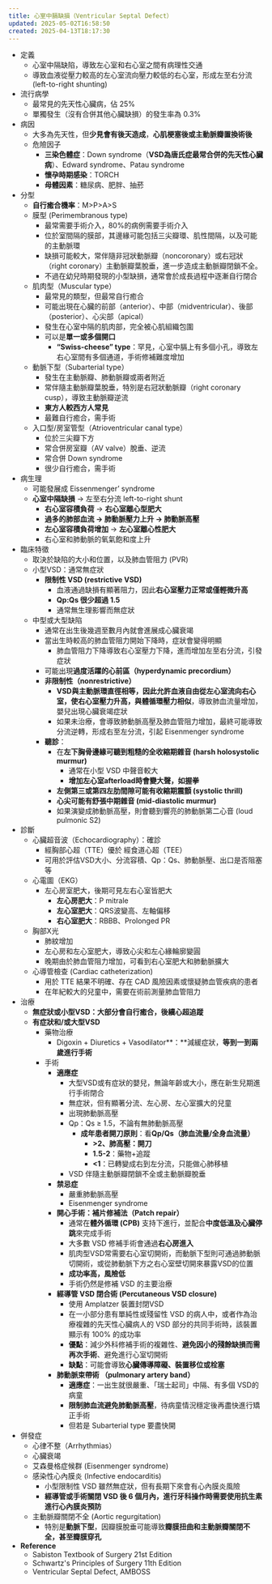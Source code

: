 ```yaml
---
title: 心室中膈缺損（Ventricular Septal Defect）
updated: 2025-05-02T16:58:50
created: 2025-04-13T18:17:30
---
```


- 定義
  - 心室中隔缺陷，導致左心室和右心室之間有病理性交通
  - 導致血液從壓力較高的左心室流向壓力較低的右心室，形成左至右分流 (left-to-right shunting)
- 流行病學
  - 最常見的先天性心臟病，佔 25%
  - 單獨發生（沒有合併其他心臟缺損）的發生率為 0.3%
- 病因
  - 大多為先天性，但**少見會有後天造成**，**心肌梗塞後或主動脈瓣置換術後**
  - 危險因子
    - **三染色體症**：Down syndrome（**VSD為唐氏症最常合併的先天性心臟病**）、Edward syndrome、Patau syndrome
    - **懷孕時期感染**：TORCH
    - **母體因素**：糖尿病、肥胖、抽菸
- 分型
  - **自行癒合機率**：M\>P\>A\>S
  - 膜型 (Perimembranous type)
    - 最常需要手術介入，80%的病例需要手術介入
    - 位於室間隔的膜部，其邊緣可能包括三尖瓣環、肌性間隔，以及可能的主動脈環
    - 缺損可能較大，常伴隨非冠狀動脈瓣（noncoronary）或右冠狀（right coronary）主動脈瓣葉脫垂，進一步造成主動脈瓣閉鎖不全。
    - 不過在幼兒時期發現的小型缺損，通常會於成長過程中逐漸自行閉合
  - 肌肉型（Muscular type）
    - 最常見的類型，但最常自行癒合
    - 可能出現在心臟的前部（anterior）、中部（midventricular）、後部（posterior）、心尖部（apical）
    - 發生在心室中隔的肌肉部，完全被心肌組織包圍
    - 可以是**單一或多個開口**
      - **“Swiss-cheese” type**：罕見，心室中膈上有多個小孔，導致左右心室間有多個通道，手術修補難度增加
  - 動脈下型（Subarterial type）
    - 發生在主動脈瓣、肺動脈瓣或兩者附近
    - 常伴隨主動脈瓣葉脫垂，特別是右冠狀動脈瓣（right coronary cusp），導致主動脈瓣逆流
    - **東方人較西方人常見**
    - 最難自行癒合，需手術
  - 入口型/房室管型（Atrioventricular canal type）
    - 位於三尖瓣下方
    - 常合併房室瓣（AV valve）脫垂、逆流
    - 常合併 Down syndrome
    - 很少自行癒合，需手術
- 病生理
  - 可能發展成 Eissenmenger’ syndrome
  - **心室中隔缺損** → 左至右分流 left-to-right shunt
    - **右心室容積負荷** → **右心室離心型肥大**
    - **過多的肺部血流 → 肺動脈壓力上升 → 肺動脈高壓**
    - **左心室容積負荷增加** → **左心室離心性肥大**
    - 右心室和肺動脈的氧氣飽和度上升
- 臨床特徵
  - 取決於缺陷的大小和位置，以及肺血管阻力 (PVR)
  - 小型VSD：通常無症狀
    - **限制性 VSD (restrictive VSD)**
      - 血液通過缺損有顯著阻力，因此**右心室壓力正常或僅輕微升高**
      - **Qp:Qs 很少超過 1.5**
      - 通常無生理影響而無症狀
  - 中型或大型缺陷
    - 通常在出生後幾週至數月內就會進展成心臟衰竭
    - 當出生時較高的肺血管阻力開始下降時，症狀會變得明顯
      - 肺血管阻力下降導致右心室壓力下降，進而增加左至右分流，引發症狀
    - 可能出現**過度活躍的心前區（hyperdynamic precordium）**
    - **非限制性（nonrestrictive）**
      - **VSD與主動脈環直徑相等，因此允許血液自由從左心室流向右心室，使右心室壓力升高，與體循環壓力相似**，導致肺血流量增加，嬰兒出現心臟衰竭症狀
      - 如果未治療，會導致肺動脈高壓及肺血管阻力增加，最終可能導致分流逆轉，形成右至左分流，引起 Eisenmenger syndrome
    - **聽診**：
      - 在**左下胸骨邊緣可聽到粗糙的全收縮期雜音 (harsh holosystolic murmur)**
        - 通常在小型 VSD 中聲音較大
        - **增加左心室afterload時會變大聲，如握拳**
      - **左側第三或第四左肋間隙可能有收縮期震顫 (systolic thrill)**
      - **心尖可能有舒張中期雜音 (mid-diastolic murmur)**
      - 如果演變成肺動脈高壓，則會聽到響亮的肺動脈第二心音 (loud pulmonic S2)
- 診斷
  - 心臟超音波（Echocardiography）：確診
    - 經胸部心超（TTE）優於 經食道心超（TEE）
    - 可用於評估VSD大小、分流容積、Qp：Qs、肺動脈壓、出口是否阻塞等
  - 心電圖（EKG）
    - 左心房室肥大，後期可見左右心室皆肥大
      - **左心房肥大**：P mitrale
      - **左心室肥大**：QRS波變高、左軸偏移
      - **右心室肥大**：RBBB、Prolonged PR
  - 胸部X光
    - 肺紋增加
    - 左心房和左心室肥大，導致心尖和左心緣輪廓變圓
    - 晚期由於肺血管阻力增加，可看到右心室肥大和肺動脈擴大
  - 心導管檢查 (Cardiac catheterization)
    - 用於 TTE 結果不明確、存在 CAD 風險因素或懷疑肺血管疾病的患者
    - 在年紀較大的兒童中，需要在術前測量肺血管阻力
- 治療
  - **無症狀或小型VSD：大部分會自行癒合，後續心超追蹤**
  - **有症狀和/或大型VSD**
    - 藥物治療
      - Digoxin + Diuretics + Vasodilator**：**減緩症狀，**等到一到兩歲進行手術**
    - 手術
      - **適應症**
        - 大型VSD或有症狀的嬰兒，無論年齡或大小，應在新生兒期進行手術閉合
        - 無症狀，但有顯著分流、左心房、左心室擴大的兒童
        - 出現肺動脈高壓
        - Qp：Qs ≥ 1.5，不論有無肺動脈高壓
          - **成年患者開刀原則**：看**Qp/Qs（肺血流量/全身血流量）**
            - **\>2、肺高壓：開刀**
            - **1.5-2**：藥物+追蹤
            - **\<1**：已轉變成右到左分流，只能做心肺移植
        - VSD 伴隨主動脈瓣閉鎖不全或主動脈瓣脫垂
      - **禁忌症**
        - 嚴重肺動脈高壓
        - Eisenmenger syndrome
      - **開心手術：補片修補法（Patch repair）**
        - 通常在**體外循環 (CPB)** 支持下進行，並配合**中度低溫及心臟停跳**來完成手術
        - 大多數 VSD 修補手術會通過**右心房進入**
        - 肌肉型VSD常需要右心室切開術，而動脈下型則可通過肺動脈切開術，或從肺動脈下方之右心室壁切開來暴露VSD的位置
        - **成功率高，風險低**
        - 手術仍然是修補 VSD 的主要治療
      - **經導管 VSD 閉合術 (Percutaneous VSD closure)**
        - 使用 Amplatzer 裝置封閉VSD
        - 在一小部分患有單純性或殘留性 VSD 的病人中，或者作為治療複雜的先天性心臟病人的 VSD 部分的共同手術時，該裝置顯示有 100% 的成功率
        - **優點**：減少外科修補手術的複雜性、**避免因小的殘餘缺損而需再次手術**、避免進行心室切開術
        - **缺點**：可能會導致**心臟傳導障礙、裝置移位或栓塞**
      - **肺動脈束帶術 （pulmonary artery band）**
        - **適應症**：一出生就很嚴重、「瑞士起司」中隔、有多個 VSD的病童
        - **限制肺血流避免肺動脈高壓**，待病童情況穩定後再盡快進行矯正手術
        - 但若是 Subarterial type 要盡快開
- 併發症
  - 心律不整（Arrhythmias）
  - 心臟衰竭
  - 艾森曼格症候群 (Eisenmenger syndrome)
  - 感染性心內膜炎 (Infective endocarditis)
    - 小型限制性 VSD 雖然無症狀，但有長期下來會有心內膜炎風險
    - **經導管或手術關閉 VSD 後 6 個月內，進行牙科操作時需要使用抗生素進行心內膜炎預防**
  - 主動脈瓣關閉不全 (Aortic regurgitation)
    - 特別是**動脈下型**，因瓣膜脫垂可能導致**瓣膜扭曲和主動脈瓣關閉不全，甚至瓣膜穿孔**
- **Reference**
  - Sabiston Textbook of Surgery 21st Edition
  - Schwartz's Principles of Surgery 11th Edition
  - Ventricular Septal Defect, AMBOSS

